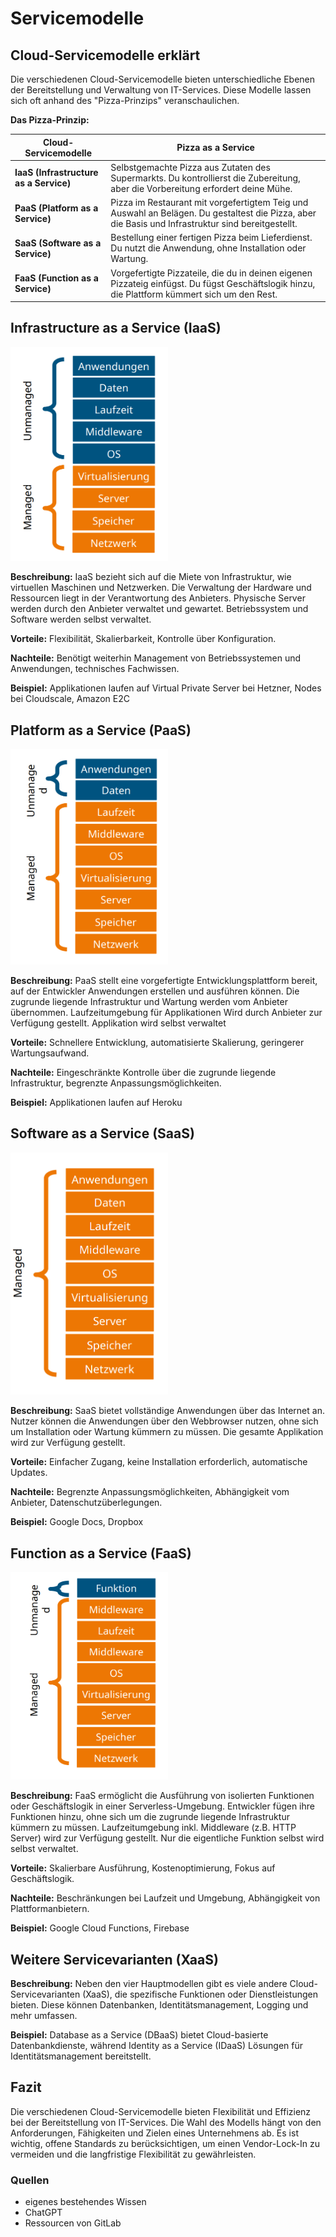 # Servicemodelle

 

## Cloud-Servicemodelle erklärt

 

Die verschiedenen Cloud-Servicemodelle bieten unterschiedliche Ebenen der Bereitstellung und Verwaltung von IT-Services. Diese Modelle lassen sich oft anhand des "Pizza-Prinzips" veranschaulichen.

 

**Das Pizza-Prinzip:**

 

| Cloud-Servicemodelle | Pizza as a Service |
|----------------------|---------------------|
| **IaaS (Infrastructure as a Service)** | Selbstgemachte Pizza aus Zutaten des Supermarkts. Du kontrollierst die Zubereitung, aber die Vorbereitung erfordert deine Mühe. |
| **PaaS (Platform as a Service)** | Pizza im Restaurant mit vorgefertigtem Teig und Auswahl an Belägen. Du gestaltest die Pizza, aber die Basis und Infrastruktur sind bereitgestellt. |
| **SaaS (Software as a Service)** | Bestellung einer fertigen Pizza beim Lieferdienst. Du nutzt die Anwendung, ohne Installation oder Wartung. |
| **FaaS (Function as a Service)** | Vorgefertigte Pizzateile, die du in deinen eigenen Pizzateig einfügst. Du fügst Geschäftslogik hinzu, die Plattform kümmert sich um den Rest. |

 

## Infrastructure as a Service (IaaS)

<img src="../images/iaas.png" alt="img" style="max-width:50%">


**Beschreibung:** IaaS bezieht sich auf die Miete von Infrastruktur, wie virtuellen Maschinen und Netzwerken. Die Verwaltung der Hardware und Ressourcen liegt in der Verantwortung des Anbieters. Physische Server werden durch den Anbieter verwaltet und gewartet. Betriebssystem und Software werden selbst verwaltet. 

**Vorteile:** Flexibilität, Skalierbarkeit, Kontrolle über Konfiguration.  

**Nachteile:** Benötigt weiterhin Management von Betriebssystemen und Anwendungen, technisches Fachwissen.

**Beispiel:** Applikationen laufen auf Virtual Private Server bei Hetzner, Nodes bei Cloudscale, Amazon E2C

## Platform as a Service (PaaS)

<img src="../images/paas.png" alt="img" style="max-width:50%">

**Beschreibung:** PaaS stellt eine vorgefertigte Entwicklungsplattform bereit, auf der Entwickler Anwendungen erstellen und ausführen können. Die zugrunde liegende Infrastruktur und Wartung werden vom Anbieter übernommen. Laufzeitumgebung für Applikationen Wird durch Anbieter zur Verfügung gestellt. Applikation wird selbst verwaltet 

**Vorteile:** Schnellere Entwicklung, automatisierte Skalierung, geringerer Wartungsaufwand.  

**Nachteile:** Eingeschränkte Kontrolle über die zugrunde liegende Infrastruktur, begrenzte Anpassungsmöglichkeiten.

**Beispiel:** Applikationen laufen auf Heroku
 

## Software as a Service (SaaS)

<img src="../images/soos.png" alt="img" style="max-width:50%">

**Beschreibung:** SaaS bietet vollständige Anwendungen über das Internet an. Nutzer können die Anwendungen über den Webbrowser nutzen, ohne sich um Installation oder Wartung kümmern zu müssen. Die gesamte Applikation wird zur Verfügung gestellt.

**Vorteile:** Einfacher Zugang, keine Installation erforderlich, automatische Updates.  

**Nachteile:** Begrenzte Anpassungsmöglichkeiten, Abhängigkeit vom Anbieter, Datenschutzüberlegungen.

**Beispiel:** Google Docs, Dropbox

## Function as a Service (FaaS)

<img src="../images/faas.png" alt="img" style="max-width:50%">

**Beschreibung:** FaaS ermöglicht die Ausführung von isolierten Funktionen oder Geschäftslogik in einer Serverless-Umgebung. Entwickler fügen ihre Funktionen hinzu, ohne sich um die zugrunde liegende Infrastruktur kümmern zu müssen. Laufzeitumgebung inkl. Middleware (z.B. HTTP Server) wird zur Verfügung gestellt. Nur die eigentliche Funktion selbst wird selbst verwaltet.

**Vorteile:** Skalierbare Ausführung, Kostenoptimierung, Fokus auf Geschäftslogik.  

**Nachteile:** Beschränkungen bei Laufzeit und Umgebung, Abhängigkeit von Plattformanbietern.

**Beispiel:** Google Cloud Functions, Firebase
 

## Weitere Servicevarianten (XaaS)

 

**Beschreibung:** Neben den vier Hauptmodellen gibt es viele andere Cloud-Servicevarianten (XaaS), die spezifische Funktionen oder Dienstleistungen bieten. Diese können Datenbanken, Identitätsmanagement, Logging und mehr umfassen.  

**Beispiel:** Database as a Service (DBaaS) bietet Cloud-basierte Datenbankdienste, während Identity as a Service (IDaaS) Lösungen für Identitätsmanagement bereitstellt.

 

## Fazit

Die verschiedenen Cloud-Servicemodelle bieten Flexibilität und Effizienz bei der Bereitstellung von IT-Services. Die Wahl des Modells hängt von den Anforderungen, Fähigkeiten und Zielen eines Unternehmens ab. Es ist wichtig, offene Standards zu berücksichtigen, um einen Vendor-Lock-In zu vermeiden und die langfristige Flexibilität zu gewährleisten.

### Quellen

- eigenes bestehendes Wissen
- ChatGPT
- Ressourcen von GitLab